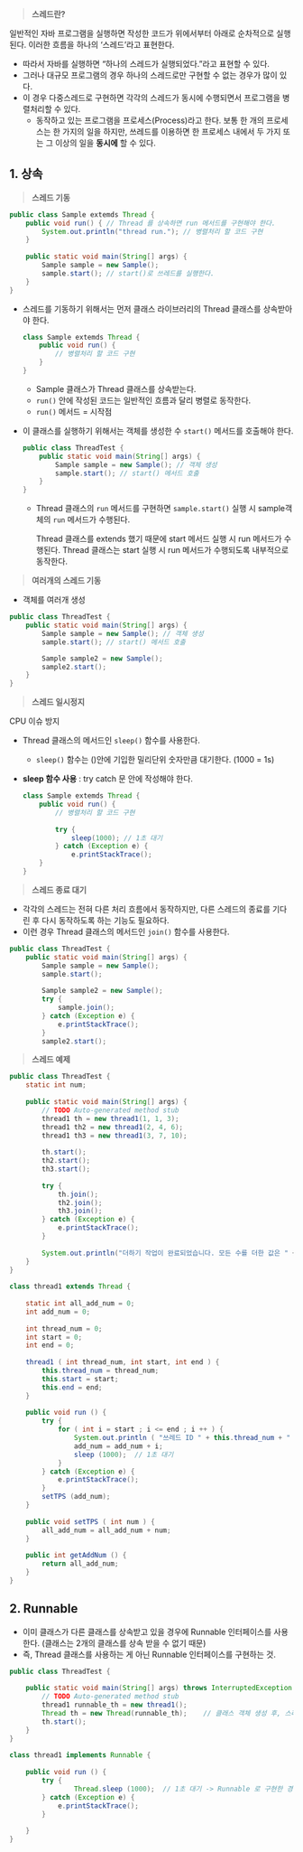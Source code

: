 > **스레드란?**
> 

일반적인 자바 프로그램을 실행하면 작성한 코드가 위에서부터 아래로 순차적으로 실행된다. 이러한 흐름을 하나의 ‘스레드’라고 표현한다.

- 따라서 자바를 실행하면 “하나의 스레드가 실행되었다.”라고 표현할 수 있다.
- 그러나 대규모 프로그램의 경우 하나의 스레드로만 구현할 수 없는 경우가 많이 있다.
- 이 경우 다중스레드로 구현하면 각각의 스레드가 동시에 수행되면서 프로그램을 병렬처리할 수 있다.
    - 동작하고 있는 프로그램을 프로세스(Process)라고 한다. 보통 한 개의 프로세스는 한 가지의 일을 하지만, 쓰레드를 이용하면 한 프로세스 내에서 두 가지 또는 그 이상의 일을 **동시에** 할 수 있다.

## 1. 상속

> **스레드 기동**
> 

```java
public class Sample extemds Thread {
	public void run() { // Thread 를 상속하면 run 메서드를 구현해야 한다.
		System.out.println("thread run."); // 병렬처리 할 코드 구현
	}
	
	public static void main(String[] args) {
		Sample sample = new Sample();
		sample.start(); // start()로 쓰레드를 실행한다.
	}
}
```

- 스레드를 기동하기 위해서는 먼저 클래스 라이브러리의 Thread 클래스를 상속받아야 한다.
    
    ```java
    class Sample extemds Thread {
    	public void run() {
    		// 병렬처리 할 코드 구현
    	}
    }
    ```
    
    - Sample 클래스가 Thread 클래스를 상속받는다.
    - `run()` 안에 작성된 코드는 일반적인 흐름과 달리 병렬로 동작한다.
    - `run()` 메서드 = 시작점
- 이 클래스를 실행하기 위해서는 객체를 생성한 수 `start()` 메서드를 호출해야 한다.
    
    ```java
    public class ThreadTest {
    	public static void main(String[] args) {
    		Sample sample = new Sample(); // 객체 생성
    		sample.start(); // start() 메서드 호출
    	}
    }
    ```
    
    - Thread 클래스의 `run` 메서드를 구현하면 `sample.start()` 실행 시 sample객체의 `run` 메서드가 수행된다.
        
        Thread 클래스를 extends 했기 때문에 start 메서드 실행 시 run 메서드가 수행된다. Thread 클래스는 start 실행 시 run 메서드가 수행되도록 내부적으로 동작한다.
        

> **여러개의 스레드 기동**
> 
- 객체를 여러개 생성

```java
public class ThreadTest {
	public static void main(String[] args) {
		Sample sample = new Sample(); // 객체 생성
		sample.start(); // start() 메서드 호출

		Sample sample2 = new Sample();
		sample2.start();
	}
}
```

> **스레드 일시정지**
> 

CPU 이슈 방지

- Thread 클래스의 메서드인 `sleep()` 함수를 사용한다.
    - `sleep()` 함수는 ()안에 기입한 밀리단위 숫자만큼 대기한다. (1000 = 1s)
- **sleep 함수 사용** : try catch 문 안에 작성해야 한다.
    
    ```java
    class Sample extemds Thread {
    	public void run() {
    		// 병렬처리 할 코드 구현
    	
    		try {
    			sleep(1000); // 1초 대기
    		} catch (Exception e) {
    			e.printStackTrace();
    	}
    }
    ```
    

> **스레드 종료 대기**
> 
- 각각의 스레드는 전혀 다른 처리 흐름에서 동작하지만, 다른 스레드의 종료를 기다린 후 다시 동작하도록 하는 기능도 필요하다.
- 이런 경우 Thread 클래스의 메서드인 `join()` 함수를 사용한다.

```java
public class ThreadTest {
	public static void main(String[] args) {
		Sample sample = new Sample();
		sample.start();
		
		Sample sample2 = new Sample();
		try {
			sample.join();
		} catch (Exception e) {
			e.printStackTrace();
		}
		sample2.start();
```

> **스레드 예제**
> 

```java
public class ThreadTest {
    static int num;
    
    public static void main(String[] args) {
        // TODO Auto-generated method stub
        thread1 th = new thread1(1, 1, 3);
        thread1 th2 = new thread1(2, 4, 6);
        thread1 th3 = new thread1(3, 7, 10);
        
        th.start();
        th2.start();
        th3.start();
        
        try {
            th.join();
            th2.join();
            th3.join();
        } catch (Exception e) {
            e.printStackTrace();
        }
        
        System.out.println("더하기 작업이 완료되었습니다. 모든 수를 더한 값은 " + th.getAddNum() + " 입니다.");
    }
}
 
class thread1 extends Thread {
    
    static int all_add_num = 0;
    int add_num = 0;
    
    int thread_num = 0;
    int start = 0;
    int end = 0;
    
    thread1 ( int thread_num, int start, int end ) {
        this.thread_num = thread_num;
        this.start = start;
        this.end = end;
    }
    
    public void run () {        
        try {
            for ( int i = start ; i <= end ; i ++ ) {
                System.out.println ( "쓰레드 ID " + this.thread_num + " :: i 값 : " + i );
                add_num = add_num + i;
                sleep (1000);  // 1초 대기
            }
        } catch (Exception e) {
            e.printStackTrace();
        }
        setTPS (add_num);
    }
    
    public void setTPS ( int num ) {
        all_add_num = all_add_num + num;
    }
    
    public int getAddNum () {
        return all_add_num;
    }
}
```

## 2. Runnable

- 이미 클래스가 다른 클래스를 상속받고 있을 경우에 Runnable 인터페이스를  사용한다. (클래스는 2개의 클래스를 상속 받을 수 없기 때문)
- 즉, Thread 클래스를 사용하는 게 아닌 Runnable 인터페이스를 구현하는 것.

```java
public class ThreadTest {
    
    public static void main(String[] args) throws InterruptedException {
        // TODO Auto-generated method stub
        thread1 runnable_th = new thread1();
        Thread th = new Thread(runnable_th);    // 클래스 객체 생성 후, 스레드 클래스에 생성한 객체를 등록해 주어야 한다.
        th.start();
    }
}
 
class thread1 implements Runnable {
    
    public void run () {        
        try {
                Thread.sleep (1000);  // 1초 대기 -> Runnable 로 구현한 경우 Thread 클래스를 명시해 주어야 한다.
        } catch (Exception e) {
            e.printStackTrace();
        }
 
    }
}
```

